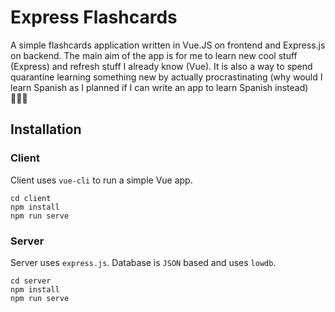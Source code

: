 # Express Flashcards

A simple flashcards application written in Vue.JS on frontend and Express.js on backend. The main aim of the app is for me to learn new cool stuff (Express) and refresh stuff I already know (Vue). It is also a way to spend quarantine learning something new by actually procrastinating (why would I learn Spanish as I planned if I can write an app to learn Spanish instead) 💁🏻‍♂️ 

## Installation

### Client

Client uses `vue-cli` to run a simple Vue app. 

```
cd client
npm install
npm run serve
```

### Server

Server uses `express.js`. Database is `JSON` based and uses `lowdb`.

```
cd server
npm install
npm run serve
```
